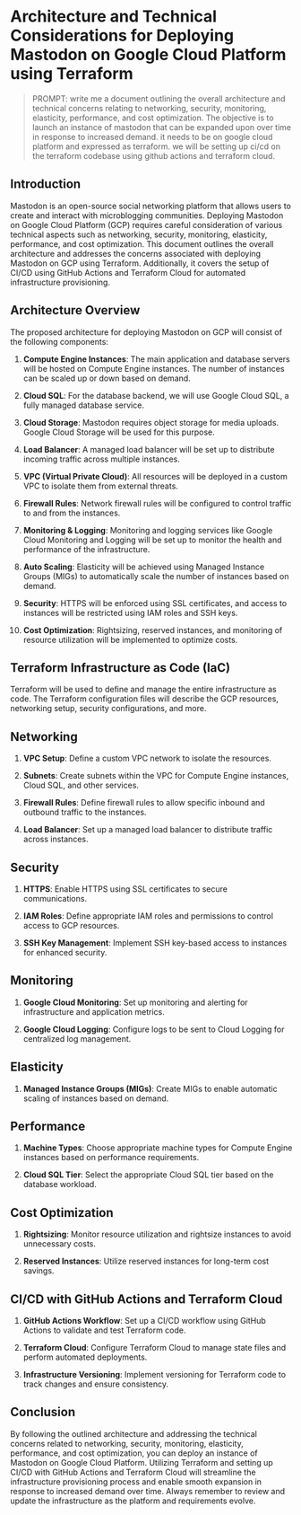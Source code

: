# Architecture and Technical Considerations for Deploying Mastodon on Google Cloud Platform using Terraform

> PROMPT:
> write me a document outlining the overall architecture and technical concerns relating to networking, security, monitoring, elasticity, performance, and cost optimization. The objective is to launch an instance of mastodon that can be expanded upon over time in response to increased demand. it needs to be on google cloud platform and expressed as terraform. we will be setting up ci/cd on the terraform codebase using github actions and terraform cloud.

## Introduction

Mastodon is an open-source social networking platform that allows users to create and interact with microblogging communities. Deploying Mastodon on Google Cloud Platform (GCP) requires careful consideration of various technical aspects such as networking, security, monitoring, elasticity, performance, and cost optimization. This document outlines the overall architecture and addresses the concerns associated with deploying Mastodon on GCP using Terraform. Additionally, it covers the setup of CI/CD using GitHub Actions and Terraform Cloud for automated infrastructure provisioning.

## Architecture Overview

The proposed architecture for deploying Mastodon on GCP will consist of the following components:

1. **Compute Engine Instances**: The main application and database servers will be hosted on Compute Engine instances. The number of instances can be scaled up or down based on demand.

2. **Cloud SQL**: For the database backend, we will use Google Cloud SQL, a fully managed database service.

3. **Cloud Storage**: Mastodon requires object storage for media uploads. Google Cloud Storage will be used for this purpose.

4. **Load Balancer**: A managed load balancer will be set up to distribute incoming traffic across multiple instances.

5. **VPC (Virtual Private Cloud)**: All resources will be deployed in a custom VPC to isolate them from external threats.

6. **Firewall Rules**: Network firewall rules will be configured to control traffic to and from the instances.

7. **Monitoring & Logging**: Monitoring and logging services like Google Cloud Monitoring and Logging will be set up to monitor the health and performance of the infrastructure.

8. **Auto Scaling**: Elasticity will be achieved using Managed Instance Groups (MIGs) to automatically scale the number of instances based on demand.

9. **Security**: HTTPS will be enforced using SSL certificates, and access to instances will be restricted using IAM roles and SSH keys.

10. **Cost Optimization**: Rightsizing, reserved instances, and monitoring of resource utilization will be implemented to optimize costs.

## Terraform Infrastructure as Code (IaC)

Terraform will be used to define and manage the entire infrastructure as code. The Terraform configuration files will describe the GCP resources, networking setup, security configurations, and more.

## Networking

1. **VPC Setup**: Define a custom VPC network to isolate the resources.

2. **Subnets**: Create subnets within the VPC for Compute Engine instances, Cloud SQL, and other services.

3. **Firewall Rules**: Define firewall rules to allow specific inbound and outbound traffic to the instances.

4. **Load Balancer**: Set up a managed load balancer to distribute traffic across instances.

## Security

1. **HTTPS**: Enable HTTPS using SSL certificates to secure communications.

2. **IAM Roles**: Define appropriate IAM roles and permissions to control access to GCP resources.

3. **SSH Key Management**: Implement SSH key-based access to instances for enhanced security.

## Monitoring

1. **Google Cloud Monitoring**: Set up monitoring and alerting for infrastructure and application metrics.

2. **Google Cloud Logging**: Configure logs to be sent to Cloud Logging for centralized log management.

## Elasticity

1. **Managed Instance Groups (MIGs)**: Create MIGs to enable automatic scaling of instances based on demand.

## Performance

1. **Machine Types**: Choose appropriate machine types for Compute Engine instances based on performance requirements.

2. **Cloud SQL Tier**: Select the appropriate Cloud SQL tier based on the database workload.

## Cost Optimization

1. **Rightsizing**: Monitor resource utilization and rightsize instances to avoid unnecessary costs.

2. **Reserved Instances**: Utilize reserved instances for long-term cost savings.

## CI/CD with GitHub Actions and Terraform Cloud

1. **GitHub Actions Workflow**: Set up a CI/CD workflow using GitHub Actions to validate and test Terraform code.

2. **Terraform Cloud**: Configure Terraform Cloud to manage state files and perform automated deployments.

3. **Infrastructure Versioning**: Implement versioning for Terraform code to track changes and ensure consistency.

## Conclusion

By following the outlined architecture and addressing the technical concerns related to networking, security, monitoring, elasticity, performance, and cost optimization, you can deploy an instance of Mastodon on Google Cloud Platform. Utilizing Terraform and setting up CI/CD with GitHub Actions and Terraform Cloud will streamline the infrastructure provisioning process and enable smooth expansion in response to increased demand over time. Always remember to review and update the infrastructure as the platform and requirements evolve.